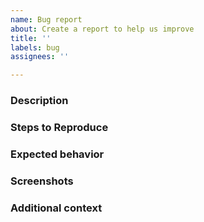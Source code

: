 ```yaml
---
name: Bug report
about: Create a report to help us improve
title: ''
labels: bug
assignees: ''

---
```


<!--
Thank you for reporting a bug!

Please fill in as much of the template below as you can.

If possible, please provide commands or code that demonstrates the problem, keeping it as simple and free of external dependencies as you can.
-->

### Description

<!-- A clear and concise description of what the bug is. -->

### Steps to Reproduce

<!-- Describe the steps to reproduce the behavior -->

### Expected behavior

<!-- Describe what what you expected to happen -->

### Screenshots

<!-- If applicable, add screenshots to help explain your problem. -->

### Additional context

<!-- Add any other context about the problem here. -->
